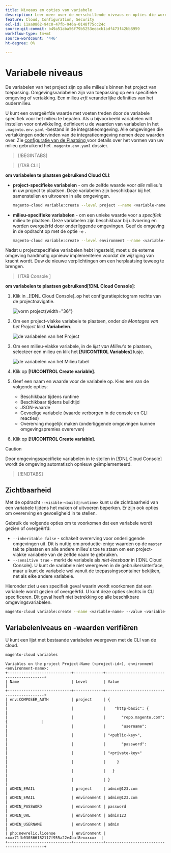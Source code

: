 ```yaml
---
title: Niveaus en opties van variabele
description: Leer meer over de verschillende niveaus en opties die worden gebruikt voor het aanpassen van uw Adobe Commerce in de runtimeomgeving van een cloudinfrastructuurproject.
feature: Cloud, Configuration, Security
exl-id: 11aa0862-94c0-47fb-946a-0148f75cc24c
source-git-commit: b49a51aba56f79b5253eeacb1adf473f42bb8959
workflow-type: tm+mt
source-wordcount: '446'
ht-degree: 0%

---
```


# Variabele niveaus

De variabelen van het project zijn op alle milieu&#39;s binnen het project van toepassing. Omgevingsvariabelen zijn van toepassing op een specifieke omgeving of vertakking. Een milieu _erft_ veranderlijke definities van het oudermilieu.

U kunt een overgeërfde waarde met voeten treden door de variabele specifiek voor het milieu te bepalen. Als u bijvoorbeeld variabelen wilt instellen voor ontwikkeling, definieert u de waarden van variabelen in het `.magento.env.yaml` -bestand in de integratieomgeving. Alle omgevingen die vertakkingen ondervinden van de integratieomgeving nemen deze waarden over. Zie [ configuratie van de Plaatsing ](configure-env-yaml.md) voor details over het vormen van uw milieu gebruikend het `.magento.env.yaml` dossier.

>[!BEGINTABS]

>[!TAB  CLI ]

**om variabelen te plaatsen gebruikend Cloud CLI**:

- **project-specifieke variabelen** - om de zelfde waarde voor _alle_ milieu&#39;s in uw project te plaatsen. Deze variabelen zijn beschikbaar bij het samenstellen en uitvoeren in alle omgevingen.

  ```bash
  magento-cloud variable:create --level project --name <variable-name> --value <variable-value>
  ```

- **milieu-specifieke variabelen** - om een unieke waarde voor a _specifiek_ milieu te plaatsen. Deze variabelen zijn beschikbaar bij uitvoering en worden overgeërfd door onderliggende omgevingen. Geef de omgeving in de opdracht op met de optie `-e` .

  ```bash
  magento-cloud variable:create --level environment --name <variable-name> --value <variable-value>
  ```

Nadat u projectspecifieke variabelen hebt ingesteld, moet u de externe omgeving handmatig opnieuw implementeren voordat de wijziging van kracht wordt. Duw de nieuwe verplichtingen om een herplaatsing teweeg te brengen.

>[!TAB  Console ]

**om variabelen te plaatsen gebruikend[!DNL Cloud Console]**:

1. Klik in _[!DNL Cloud Console]_op het configuratiepictogram rechts van de projectnavigatie.

   ![ vorm project ](../../assets/icon-configure.png){width="36"}

1. Om een project-vlakke variabele te plaatsen, onder _de Montages van het Project_ klikt **Variabelen**.

   ![ de variabelen van het Project ](../../assets/ui-project-variables.png)

1. Om een milieu-vlakke variabele, in de _lijst van Milieu&#39;s_ te plaatsen, selecteer een milieu en klik het **[!UICONTROL Variables]** lusje.

   ![ de variabelen van het Milieu tabel ](../../assets/ui-environment-variables.png)

1. Klik op **[!UICONTROL Create variable]**.

1. Geef een naam en waarde voor de variabele op. Kies een van de volgende opties:

   - Beschikbaar tijdens runtime
   - Beschikbaar tijdens buildtijd
   - JSON-waarde
   - Gevoelige variabele (waarde verborgen in de console en CLI reacties)
   - Overerving mogelijk maken (onderliggende omgevingen kunnen omgevingspremies overerven)

1. Klik op **[!UICONTROL Create variable]**.

>[!CAUTION]
>
>Door omgevingsspecifieke variabelen in te stellen in [!DNL Cloud Console] wordt de omgeving automatisch opnieuw geïmplementeerd.

>[!ENDTABS]

## Zichtbaarheid

Met de opdracht `--visible-<build|runtime>` kunt u de zichtbaarheid van een variabele tijdens het maken of uitvoeren beperken. Er zijn ook opties om overerving en gevoeligheid in te stellen.

Gebruik de volgende opties om te voorkomen dat een variabele wordt gezien of overgeërfd:

- `--inheritable false` - schakelt overerving voor onderliggende omgevingen uit. Dit is nuttig om productie-enige waarden op de `master` tak te plaatsen en alle andere milieu&#39;s toe te staan om een project-vlakke variabele van de zelfde naam te gebruiken.
- `--sensitive true` - merkt de variabele als _niet-leesbaar_ in [!DNL Cloud Console]. U kunt de variabele niet weergeven in de gebruikersinterface, maar u kunt de variabele wel vanuit de toepassingscontainer bekijken, net als elke andere variabele.

Hieronder ziet u een specifiek geval waarin wordt voorkomen dat een variabele wordt gezien of overgeërfd. U kunt deze opties slechts in CLI specificeren. Dit geval heeft niet betrekking op alle beschikbare omgevingsvariabelen.

```bash
magento-cloud variable:create --name <variable-name> --value <variable-value> --inheritable false --sensitive true
```

## Variabeleniveaus en -waarden verifiëren

U kunt een lijst met bestaande variabelen weergeven met de CLI van de cloud.

```bash
magento-cloud variables
```

```
Variables on the project Project-Name (<project-id>), environment <environment-name>:
+----------------------------+-------------+-------------------------------------------+
| Name                       | Level       | Value                                     |
+----------------------------+-------------+-------------------------------------------+
| env:COMPOSER_AUTH          | project     | {                                         |
|                            |             |    "http-basic": {                        |
|                            |             |       "repo.magento.com": {               |
|                            |             |       "username":                         |
|                            |             | "<public-key>",                           |
|                            |             |       "password":                         |
|                            |             | "<private-key>"                           |
|                            |             |     }                                     |
|                            |             |   }                                       |
|                            |             | }                                         |
| ADMIN_EMAIL                | project     | admin@123.com                             |
| ADMIN_EMAIL                | environment | admin@123.com                             |
| ADMIN_PASSWORD             | environment | password                                  |
| ADMIN_URL                  | environment | admin123                                  |
| ADMIN_USERNAME             | environment | admin                                     |
| php:newrelic.license       | environment | xxxx71fb030366182117f955a22e4baf8exxxxxx  |
+----------------------------+-------------+-------------------------------------------+
```
